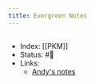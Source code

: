 ```yaml
---
title: Evergreen Notes
---
```


##
- Index: [[PKM]]
- Status: #🌱 
- Links:
	- [Andy's notes](https://notes.andymatuschak.org/About_these_notes)